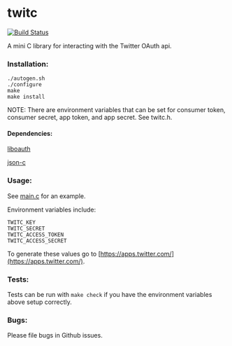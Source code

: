 twitc
===========

[![Build Status](https://travis-ci.org/sinemetu1/twitc.svg)](https://travis-ci.org/sinemetu1/twitc)

A mini C library for interacting with the Twitter OAuth api.

### Installation:


    ./autogen.sh
    ./configure
    make
    make install

NOTE: There are environment variables that can be set for consumer token,
    consumer secret, app token, and app secret. See twitc.h.

#### Dependencies:

[liboauth](http://liboauth.sourceforge.net/)

[json-c](https://github.com/json-c/json-c)

### Usage:

See [main.c](https://github.com/sinemetu1/twitc/src/main.c) for an example.

Environment variables include:

    TWITC_KEY
    TWITC_SECRET
    TWITC_ACCESS_TOKEN
    TWITC_ACCESS_SECRET

To generate these values go to [https://apps.twitter.com/](https://apps.twitter.com/).

### Tests:

Tests can be run with `make check` if you have the environment variables above setup correctly.

### Bugs:

Please file bugs in Github issues.
